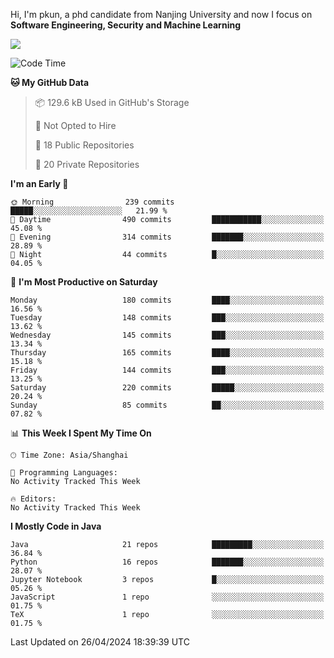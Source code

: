 Hi, I'm pkun, a phd candidate from Nanjing University and now I focus on **Software Engineering, Security and Machine Learning**

<!--![GitHub Snake Light](https://github.com/pppppkun/pppppkun/blob/output/github-snake.svg#gh-light-mode-only)-->
<!--![GitHub Snake dark](https://github.com/pppppkun/pppppkun/blob/output/github-snake-dark.svg#gh-dark-mode-only)-->

![](https://komarev.com/ghpvc/?username=pppppkun)
<!--START_SECTION:waka-->
![Code Time](http://img.shields.io/badge/Code%20Time-1%2C995%20hrs%2010%20mins-blue)

**🐱 My GitHub Data** 

> 📦 129.6 kB Used in GitHub's Storage 
 > 
> 🚫 Not Opted to Hire
 > 
> 📜 18 Public Repositories 
 > 
> 🔑 20 Private Repositories 
 > 
**I'm an Early 🐤** 

```text
🌞 Morning                239 commits         █████░░░░░░░░░░░░░░░░░░░░   21.99 % 
🌆 Daytime                490 commits         ███████████░░░░░░░░░░░░░░   45.08 % 
🌃 Evening                314 commits         ███████░░░░░░░░░░░░░░░░░░   28.89 % 
🌙 Night                  44 commits          █░░░░░░░░░░░░░░░░░░░░░░░░   04.05 % 
```
📅 **I'm Most Productive on Saturday** 

```text
Monday                   180 commits         ████░░░░░░░░░░░░░░░░░░░░░   16.56 % 
Tuesday                  148 commits         ███░░░░░░░░░░░░░░░░░░░░░░   13.62 % 
Wednesday                145 commits         ███░░░░░░░░░░░░░░░░░░░░░░   13.34 % 
Thursday                 165 commits         ████░░░░░░░░░░░░░░░░░░░░░   15.18 % 
Friday                   144 commits         ███░░░░░░░░░░░░░░░░░░░░░░   13.25 % 
Saturday                 220 commits         █████░░░░░░░░░░░░░░░░░░░░   20.24 % 
Sunday                   85 commits          ██░░░░░░░░░░░░░░░░░░░░░░░   07.82 % 
```


📊 **This Week I Spent My Time On** 

```text
🕑︎ Time Zone: Asia/Shanghai

💬 Programming Languages: 
No Activity Tracked This Week

🔥 Editors: 
No Activity Tracked This Week
```

**I Mostly Code in Java** 

```text
Java                     21 repos            █████████░░░░░░░░░░░░░░░░   36.84 % 
Python                   16 repos            ███████░░░░░░░░░░░░░░░░░░   28.07 % 
Jupyter Notebook         3 repos             █░░░░░░░░░░░░░░░░░░░░░░░░   05.26 % 
JavaScript               1 repo              ░░░░░░░░░░░░░░░░░░░░░░░░░   01.75 % 
TeX                      1 repo              ░░░░░░░░░░░░░░░░░░░░░░░░░   01.75 % 
```




 Last Updated on 26/04/2024 18:39:39 UTC
<!--END_SECTION:waka-->
